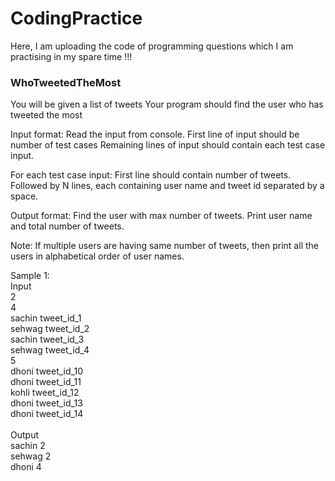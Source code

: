 # CodingPractice
Here, I am uploading the code of programming questions which I am practising in my spare time !!!

### WhoTweetedTheMost
You will be given a list of tweets
Your program should find the user who has tweeted the most

Input format:
Read the input from console.
First line of input should be number of test cases
Remaining lines of input should contain each test case input. 

For each test case input:
First line should contain number of tweets.
Followed by N lines, each containing user name and tweet id separated by a space.

Output format:
Find the user with max number of tweets. Print user name and total number of tweets.

Note:
If multiple users are having same number of tweets, then print all the users in alphabetical order of user names.

Sample 1:<br />
Input<br />
2<br />
4<br />
sachin tweet_id_1<br />
sehwag tweet_id_2<br />
sachin tweet_id_3<br />
sehwag tweet_id_4<br />
5<br />
dhoni tweet_id_10<br />
dhoni tweet_id_11<br />
kohli tweet_id_12<br />
dhoni tweet_id_13<br />
dhoni tweet_id_14<br />
<br />
Output<br />
sachin 2<br />
sehwag 2<br />
dhoni 4<br />
